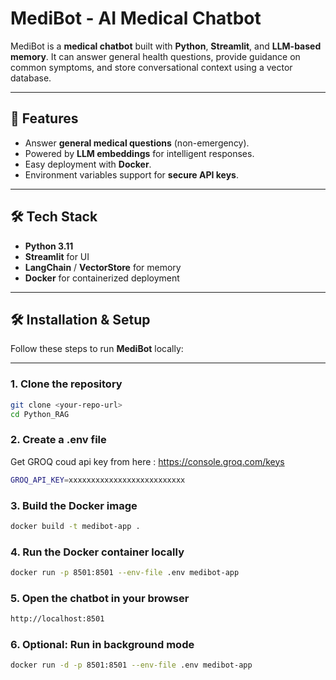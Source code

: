 # MediBot - AI Medical Chatbot


MediBot is a **medical chatbot** built with **Python**, **Streamlit**, and **LLM-based memory**. It can answer general health questions, provide guidance on common symptoms, and store conversational context using a vector database.

---

## 🚀 Features

- Answer **general medical questions** (non-emergency).
- Powered by **LLM embeddings** for intelligent responses.  
- Easy deployment with **Docker**.  
- Environment variables support for **secure API keys**.

---

## 🛠️ Tech Stack

- **Python 3.11**  
- **Streamlit** for UI  
- **LangChain** / **VectorStore** for memory  
- **Docker** for containerized deployment  

---

## 🛠️ Installation & Setup

Follow these steps to run **MediBot** locally:

---

### 1️. Clone the repository

```bash
git clone <your-repo-url>
cd Python_RAG
```

### 2. Create a .env file

Get GROQ coud api key from here : https://console.groq.com/keys
```bash
GROQ_API_KEY=xxxxxxxxxxxxxxxxxxxxxxxxxx
```

### 3. Build the Docker image
```bash
docker build -t medibot-app .
```
### 4. Run the Docker container locally
```bash
docker run -p 8501:8501 --env-file .env medibot-app
```
### 5. Open the chatbot in your browser
```bash
http://localhost:8501
```
### 6. Optional: Run in background mode
```bash
docker run -d -p 8501:8501 --env-file .env medibot-app
```
